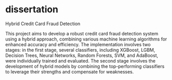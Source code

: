 # dissertation
Hybrid Credit Card Fraud Detection

This project aims to develop a robust credit card fraud detection system using a hybrid approach, 
combining various machine learning algorithms for enhanced accuracy and efficiency. 
The implementation involves two stages: in the first stage, several classifiers, 
including XGBoost, LGBM, Decision Trees, Neural Networks, Random Forests, SVM, and AdaBoost, 
were individually trained and evaluated. The second stage involves the development of hybrid models 
by combining the top-performing classifiers to leverage their strengths and compensate for weaknesses.


